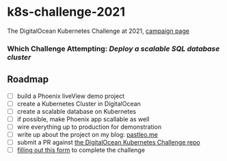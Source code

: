 # k8s-challenge-2021
The DigitalOcean Kubernetes Challenge at 2021, [campaign page](https://www.digitalocean.com/community/pages/kubernetes-challenge)

### Which Challenge Attempting: ***Deploy a scalable SQL database cluster***

## Roadmap

* [ ] build a Phoenix liveView demo project
* [ ] create a Kubernetes Cluster in DigitalOcean
* [ ] create a scalable database on Kubernetes
* [ ] if possible, make Phoenix app scallable as well
* [ ] wire everything up to production for demonstration
* [ ] write up about the project on my blog: [pastleo.me](https://pastleo.me)
* [ ] submit a PR against [the DigitalOcean Kubernetes Challenge repo](https://github.com/do-community/kubernetes-challenge)
* [ ] [filling out this form](https://docs.google.com/forms/d/e/1FAIpQLSe-CT6ynhORAL04GqsvrvYn8d_6bUJuHUsMNFRG8L9mVxE1IA/viewform) to complete the challenge
